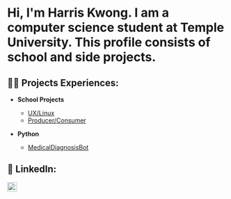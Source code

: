 <h1>Hi, I'm Harris Kwong. I am a computer science student at Temple University. This profile consists of school and side projects.

<h2>👨‍💻 Projects Experiences:</h2>

- <b>School Projects</b>
  - [UX/Linux](https://github.com/harriskwong1208/LinuxShell)
  - [Producer/Consumer](https://github.com/harriskwong1208/ProducerConsumer)

- <b>Python</b>
  - [MedicalDiagnosisBot](https://github.com/harriskwong1208/MedicalDiagnosisBot)






<h2> 🤳 LinkedIn:</h2>


[<img align="left" alt="JoshMadakor | LinkedIn" width="22px" src="https://cdn.jsdelivr.net/npm/simple-icons@v3/icons/linkedin.svg" />][linkedin]


[linkedin]:https://www.linkedin.com/in/harris-kwong/

